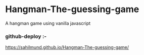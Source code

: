 # Hangman-The-guessing-game
A hangman game using vanilla javascript


### github-deploy :-

https://sahilmund.github.io/Hangman-The-guessing-game/

